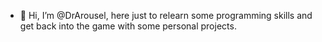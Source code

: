 - 👋 Hi, I’m @DrArousel, here just to relearn some programming skills and get back into the game with some personal projects.

<!---
DrArousel/DrArousel is a ✨ special ✨ repository because its `README.md` (this file) appears on your GitHub profile.
You can click the Preview link to take a look at your changes.
--->
